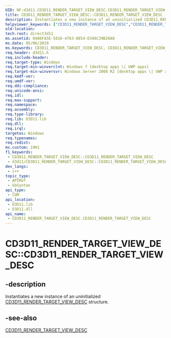 ```yaml
---
UID: NF:d3d11.CD3D11_RENDER_TARGET_VIEW_DESC.CD3D11_RENDER_TARGET_VIEW_DESC
title: CD3D11_RENDER_TARGET_VIEW_DESC::CD3D11_RENDER_TARGET_VIEW_DESC (d3d11.h)
description: Instantiates a new instance of an uninitialized CD3D11_RENDER_TARGET_VIEW_DESC structure.
helpviewer_keywords: ["CD3D11_RENDER_TARGET_VIEW_DESC","CD3D11_RENDER_TARGET_VIEW_DESC interface [Direct3D 11]","CD3D11_RENDER_TARGET_VIEW_DESC method","CD3D11_RENDER_TARGET_VIEW_DESC method [Direct3D 11]","CD3D11_RENDER_TARGET_VIEW_DESC method [Direct3D 11]","CD3D11_RENDER_TARGET_VIEW_DESC interface","CD3D11_RENDER_TARGET_VIEW_DESC.CD3D11_RENDER_TARGET_VIEW_DESC","CD3D11_RENDER_TARGET_VIEW_DESC::CD3D11_RENDER_TARGET_VIEW_DESC","CD3D11_RENDER_TARGET_VIEW_DESC::CD3D11_RENDER_TARGET_VIEW_DESC(const D3D11_RENDER_TARGET_VIEW_DESC&)","d3d11/CD3D11_RENDER_TARGET_VIEW_DESC::CD3D11_RENDER_TARGET_VIEW_DESC","direct3d11.cd3d11_render_target_view_desc_cd3d11_render_target_view_desc_d3d11_render_target_view_desc_"]
old-location: 
tech.root: direct3d11
ms.assetid: 0486FA5E-5816-4763-8854-D346C39B26A0
ms.date: 05/06/2019
ms.keywords: CD3D11_RENDER_TARGET_VIEW_DESC, CD3D11_RENDER_TARGET_VIEW_DESC interface [Direct3D 11],CD3D11_RENDER_TARGET_VIEW_DESC method, CD3D11_RENDER_TARGET_VIEW_DESC method [Direct3D 11], CD3D11_RENDER_TARGET_VIEW_DESC method [Direct3D 11],CD3D11_RENDER_TARGET_VIEW_DESC interface, CD3D11_RENDER_TARGET_VIEW_DESC.CD3D11_RENDER_TARGET_VIEW_DESC, CD3D11_RENDER_TARGET_VIEW_DESC::CD3D11_RENDER_TARGET_VIEW_DESC, CD3D11_RENDER_TARGET_VIEW_DESC::CD3D11_RENDER_TARGET_VIEW_DESC(const D3D11_RENDER_TARGET_VIEW_DESC&), d3d11/CD3D11_RENDER_TARGET_VIEW_DESC::CD3D11_RENDER_TARGET_VIEW_DESC, direct3d11.cd3d11_render_target_view_desc_cd3d11_render_target_view_desc_d3d11_render_target_view_desc_
req.header: d3d11.h
req.include-header: 
req.target-type: Windows
req.target-min-winverclnt: Windows 7 [desktop apps \| UWP apps]
req.target-min-winversvr: Windows Server 2008 R2 [desktop apps \| UWP apps]
req.kmdf-ver: 
req.umdf-ver: 
req.ddi-compliance: 
req.unicode-ansi: 
req.idl: 
req.max-support: 
req.namespace: 
req.assembly: 
req.type-library: 
req.lib: D3D11.lib
req.dll: 
req.irql: 
targetos: Windows
req.typenames: 
req.redist: 
ms.custom: 19H1
f1_keywords:
 - CD3D11_RENDER_TARGET_VIEW_DESC::CD3D11_RENDER_TARGET_VIEW_DESC
 - d3d11/CD3D11_RENDER_TARGET_VIEW_DESC::CD3D11_RENDER_TARGET_VIEW_DESC
dev_langs:
 - c++
topic_type:
 - APIRef
 - kbSyntax
api_type:
 - COM
api_location:
 - D3D11.lib
 - D3D11.dll
api_name:
 - CD3D11_RENDER_TARGET_VIEW_DESC.CD3D11_RENDER_TARGET_VIEW_DESC
---
```


# CD3D11_RENDER_TARGET_VIEW_DESC::CD3D11_RENDER_TARGET_VIEW_DESC


## -description

Instantiates a new instance of an uninitialized <a href="/previous-versions/windows/desktop/legacy/jj151668(v=vs.85)">CD3D11_RENDER_TARGET_VIEW_DESC</a> structure.



## -see-also

<a href="/previous-versions/windows/desktop/legacy/jj151668(v=vs.85)">CD3D11_RENDER_TARGET_VIEW_DESC</a>
